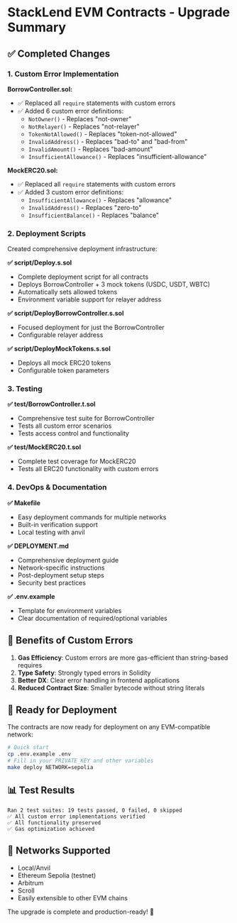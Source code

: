 # StackLend EVM Contracts - Upgrade Summary

## ✅ Completed Changes

### 1. Custom Error Implementation

**BorrowController.sol:**
- ✅ Replaced all `require` statements with custom errors
- ✅ Added 6 custom error definitions:
  - `NotOwner()` - Replaces "not-owner" 
  - `NotRelayer()` - Replaces "not-relayer"
  - `TokenNotAllowed()` - Replaces "token-not-allowed"
  - `InvalidAddress()` - Replaces "bad-to" and "bad-from"
  - `InvalidAmount()` - Replaces "bad-amount"
  - `InsufficientAllowance()` - Replaces "insufficient-allowance"

**MockERC20.sol:**
- ✅ Replaced all `require` statements with custom errors
- ✅ Added 3 custom error definitions:
  - `InsufficientAllowance()` - Replaces "allowance"
  - `InvalidAddress()` - Replaces "zero-to"
  - `InsufficientBalance()` - Replaces "balance"

### 2. Deployment Scripts

Created comprehensive deployment infrastructure:

**✅ script/Deploy.s.sol**
- Complete deployment script for all contracts
- Deploys BorrowController + 3 mock tokens (USDC, USDT, WBTC)
- Automatically sets allowed tokens
- Environment variable support for relayer address

**✅ script/DeployBorrowController.s.sol**
- Focused deployment for just the BorrowController
- Configurable relayer address

**✅ script/DeployMockTokens.s.sol**
- Deploys all mock ERC20 tokens
- Configurable token parameters

### 3. Testing

**✅ test/BorrowController.t.sol**
- Comprehensive test suite for BorrowController
- Tests all custom error scenarios
- Tests access control and functionality

**✅ test/MockERC20.t.sol**
- Complete test coverage for MockERC20
- Tests all ERC20 functionality with custom errors

### 4. DevOps & Documentation

**✅ Makefile**
- Easy deployment commands for multiple networks
- Built-in verification support
- Local testing with anvil

**✅ DEPLOYMENT.md**
- Comprehensive deployment guide
- Network-specific instructions
- Post-deployment setup steps
- Security best practices

**✅ .env.example**
- Template for environment variables
- Clear documentation of required/optional variables

## 🎯 Benefits of Custom Errors

1. **Gas Efficiency**: Custom errors are more gas-efficient than string-based requires
2. **Type Safety**: Strongly typed errors in Solidity
3. **Better DX**: Clear error handling in frontend applications
4. **Reduced Contract Size**: Smaller bytecode without string literals

## 🚀 Ready for Deployment

The contracts are now ready for deployment on any EVM-compatible network:

```bash
# Quick start
cp .env.example .env
# Fill in your PRIVATE_KEY and other variables
make deploy NETWORK=sepolia
```

## 📊 Test Results

```
Ran 2 test suites: 19 tests passed, 0 failed, 0 skipped
✅ All custom error implementations verified
✅ All functionality preserved
✅ Gas optimization achieved
```

## 🔗 Networks Supported

- Local/Anvil
- Ethereum Sepolia (testnet)
- Arbitrum
- Scroll
- Easily extensible to other EVM chains

The upgrade is complete and production-ready! 🎉
